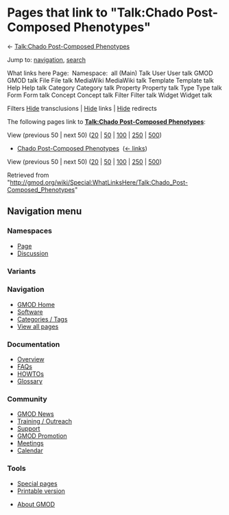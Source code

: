 <div id="mw-page-base" class="noprint">

</div>

<div id="mw-head-base" class="noprint">

</div>

<div id="content" class="mw-body" role="main">

<span id="top"></span>

<div id="mw-js-message" style="display:none;">

</div>



# <span dir="auto">Pages that link to "Talk:Chado Post-Composed Phenotypes"</span>

<div id="bodyContent">

<div id="contentSub">

← [Talk:Chado Post-Composed
Phenotypes](/wiki/Talk:Chado_Post-Composed_Phenotypes "Talk:Chado Post-Composed Phenotypes")

</div>

<div id="jump-to-nav" class="mw-jump">

Jump to: [navigation](#mw-navigation), [search](#p-search)

</div>

<div id="mw-content-text">

What links here Page:  Namespace:  all (Main) Talk User User talk GMOD
GMOD talk File File talk MediaWiki MediaWiki talk Template Template talk
Help Help talk Category Category talk Property Property talk Type Type
talk Form Form talk Concept Concept talk Filter Filter talk Widget
Widget talk

Filters
[Hide](/mediawiki/index.php?title=Special:WhatLinksHere/Talk:Chado_Post-Composed_Phenotypes&hidetrans=1 "Special:WhatLinksHere/Talk:Chado Post-Composed Phenotypes")
transclusions \|
[Hide](/mediawiki/index.php?title=Special:WhatLinksHere/Talk:Chado_Post-Composed_Phenotypes&hidelinks=1 "Special:WhatLinksHere/Talk:Chado Post-Composed Phenotypes")
links \|
[Hide](/mediawiki/index.php?title=Special:WhatLinksHere/Talk:Chado_Post-Composed_Phenotypes&hideredirs=1 "Special:WhatLinksHere/Talk:Chado Post-Composed Phenotypes")
redirects

The following pages link to **[Talk:Chado Post-Composed
Phenotypes](/wiki/Talk:Chado_Post-Composed_Phenotypes "Talk:Chado Post-Composed Phenotypes")**:

View (previous 50 \| next 50)
([20](/mediawiki/index.php?title=Special:WhatLinksHere/Talk:Chado_Post-Composed_Phenotypes&limit=20 "Special:WhatLinksHere/Talk:Chado Post-Composed Phenotypes")
\|
[50](/mediawiki/index.php?title=Special:WhatLinksHere/Talk:Chado_Post-Composed_Phenotypes&limit=50 "Special:WhatLinksHere/Talk:Chado Post-Composed Phenotypes")
\|
[100](/mediawiki/index.php?title=Special:WhatLinksHere/Talk:Chado_Post-Composed_Phenotypes&limit=100 "Special:WhatLinksHere/Talk:Chado Post-Composed Phenotypes")
\|
[250](/mediawiki/index.php?title=Special:WhatLinksHere/Talk:Chado_Post-Composed_Phenotypes&limit=250 "Special:WhatLinksHere/Talk:Chado Post-Composed Phenotypes")
\|
[500](/mediawiki/index.php?title=Special:WhatLinksHere/Talk:Chado_Post-Composed_Phenotypes&limit=500 "Special:WhatLinksHere/Talk:Chado Post-Composed Phenotypes"))

- [Chado Post-Composed
  Phenotypes](/wiki/Chado_Post-Composed_Phenotypes "Chado Post-Composed Phenotypes")
  ‎ <span class="mw-whatlinkshere-tools">([←
  links](/mediawiki/index.php?title=Special:WhatLinksHere&target=Chado+Post-Composed+Phenotypes "Special:WhatLinksHere"))</span>

View (previous 50 \| next 50)
([20](/mediawiki/index.php?title=Special:WhatLinksHere/Talk:Chado_Post-Composed_Phenotypes&limit=20 "Special:WhatLinksHere/Talk:Chado Post-Composed Phenotypes")
\|
[50](/mediawiki/index.php?title=Special:WhatLinksHere/Talk:Chado_Post-Composed_Phenotypes&limit=50 "Special:WhatLinksHere/Talk:Chado Post-Composed Phenotypes")
\|
[100](/mediawiki/index.php?title=Special:WhatLinksHere/Talk:Chado_Post-Composed_Phenotypes&limit=100 "Special:WhatLinksHere/Talk:Chado Post-Composed Phenotypes")
\|
[250](/mediawiki/index.php?title=Special:WhatLinksHere/Talk:Chado_Post-Composed_Phenotypes&limit=250 "Special:WhatLinksHere/Talk:Chado Post-Composed Phenotypes")
\|
[500](/mediawiki/index.php?title=Special:WhatLinksHere/Talk:Chado_Post-Composed_Phenotypes&limit=500 "Special:WhatLinksHere/Talk:Chado Post-Composed Phenotypes"))

</div>

<div class="printfooter">

Retrieved from
"<http://gmod.org/wiki/Special:WhatLinksHere/Talk:Chado_Post-Composed_Phenotypes>"

</div>

<div id="catlinks" class="catlinks catlinks-allhidden">

</div>

<div class="visualClear">

</div>

</div>

</div>

<div id="mw-navigation">

## Navigation menu

<div id="mw-head">



<div id="left-navigation">

<div id="p-namespaces" class="vectorTabs" role="navigation"
aria-labelledby="p-namespaces-label">

### Namespaces

- <span id="ca-nstab-main"><a href="/wiki/Chado_Post-Composed_Phenotypes" accesskey="c"
  title="View the content page [c]">Page</a></span>
- <span id="ca-talk"><a href="/wiki/Talk:Chado_Post-Composed_Phenotypes" accesskey="t"
  title="Discussion about the content page [t]">Discussion</a></span>

</div>

<div id="p-variants" class="vectorMenu emptyPortlet" role="navigation"
aria-labelledby="p-variants-label">

### 

### Variants[](#)

<div class="menu">

</div>

</div>

</div>

<div id="right-navigation">





</div>



</div>

</div>

</div>

<div id="mw-panel">

<div id="p-logo" role="banner">

<a href="/wiki/Main_Page"
style="background-image: url(http://gmod.org/images/GMOD-cogs.png);"
title="Visit the main page"></a>

</div>

<div id="p-Navigation" class="portal" role="navigation"
aria-labelledby="p-Navigation-label">

### Navigation

<div class="body">

- <span id="n-GMOD-Home">[GMOD Home](/wiki/Main_Page)</span>
- <span id="n-Software">[Software](/wiki/GMOD_Components)</span>
- <span id="n-Categories-.2F-Tags">[Categories /
  Tags](/wiki/Categories)</span>
- <span id="n-View-all-pages">[View all
  pages](/wiki/Special:AllPages)</span>

</div>

</div>

<div id="p-Documentation" class="portal" role="navigation"
aria-labelledby="p-Documentation-label">

### Documentation

<div class="body">

- <span id="n-Overview">[Overview](/wiki/Overview)</span>
- <span id="n-FAQs">[FAQs](/wiki/Category:FAQ)</span>
- <span id="n-HOWTOs">[HOWTOs](/wiki/Category:HOWTO)</span>
- <span id="n-Glossary">[Glossary](/wiki/Glossary)</span>

</div>

</div>

<div id="p-Community" class="portal" role="navigation"
aria-labelledby="p-Community-label">

### Community

<div class="body">

- <span id="n-GMOD-News">[GMOD News](/wiki/GMOD_News)</span>
- <span id="n-Training-.2F-Outreach">[Training /
  Outreach](/wiki/Training_and_Outreach)</span>
- <span id="n-Support">[Support](/wiki/Support)</span>
- <span id="n-GMOD-Promotion">[GMOD
  Promotion](/wiki/GMOD_Promotion)</span>
- <span id="n-Meetings">[Meetings](/wiki/Meetings)</span>
- <span id="n-Calendar">[Calendar](/wiki/Calendar)</span>

</div>

</div>

<div id="p-tb" class="portal" role="navigation"
aria-labelledby="p-tb-label">

### Tools

<div class="body">

- <span id="t-specialpages"><a href="/wiki/Special:SpecialPages" accesskey="q"
  title="A list of all special pages [q]">Special pages</a></span>
- <span id="t-print"><a
  href="/mediawiki/index.php?title=Special:WhatLinksHere/Talk:Chado_Post-Composed_Phenotypes&amp;printable=yes"
  rel="alternate" accesskey="p"
  title="Printable version of this page [p]">Printable version</a></span>

</div>

</div>

</div>

</div>

<div id="footer" role="contentinfo">

- <span id="footer-places-about">[About
  GMOD](/wiki/GMOD:About "GMOD:About")</span>

<!-- -->






</div>
